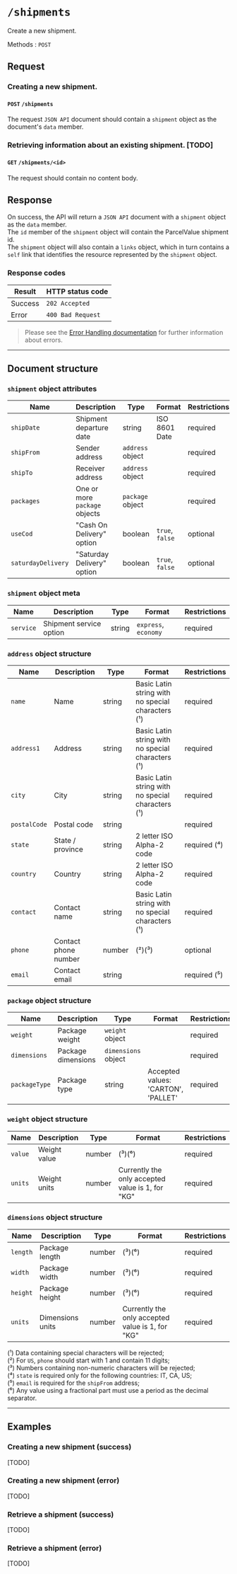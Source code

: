 # `/shipments`

Create a new shipment.

Methods : `POST`

## Request

### Creating a new shipment.
#### `POST` `/shipments`
The request `JSON API` document should contain a `shipment` object as the document's `data` member.

### Retrieving information about an existing shipment. [TODO]
#### `GET` `/shipments/<id>`
The request should contain no content body.

## Response

On success, the API will return a `JSON API` document with a `shipment` object as the `data` member.  
The `id` member of the `shipment` object will contain the ParcelValue shipment id.  
The `shipment` object will also contain a `links` object, which in turn contains a `self` link that identifies the resource represented by the `shipment` object.

### Response codes
| Result  | HTTP status code  |
|---------|-------------------|
| Success | `202 Accepted`    |
| Error   | `400 Bad Request` |
> Please see the [Error Handling documentation](/docs/ErrorHandling.md) for further information about errors.

---

## Document structure

### `shipment` object attributes

| Name               | Description                   | Type             | Format          | Restrictions | Default |
|--------------------|-------------------------------|------------------|-----------------|--------------|---------|
| `shipDate`         | Shipment departure date       | string           | ISO 8601 Date   | required     |         |
| `shipFrom`         | Sender address                | `address` object |                 | required     |         |
| `shipTo`           | Receiver address              | `address` object |                 | required     |         |
| `packages`         | One or more `package` objects | `package` object |                 | required     |         |
| `useCod`           | "Cash On Delivery" option     | boolean          | `true`, `false` | optional     |`false`  |
| `saturdayDelivery` | "Saturday Delivery" option    | boolean          | `true`, `false` | optional     |`false`  |

### `shipment` object meta
| Name      | Description             | Type   | Format               | Restrictions |
|-----------|-------------------------|--------|----------------------|--------------|
| `service` | Shipment service option | string | `express`, `economy` | required     |

### `address` object structure
| Name         | Description          | Type   | Format                                            | Restrictions |
|--------------|----------------------|--------|---------------------------------------------------|--------------|
| `name`       | Name                 | string | Basic Latin string with no special characters (¹) | required     |
| `address1`   | Address              | string | Basic Latin string with no special characters (¹) | required     |
| `city`       | City                 | string | Basic Latin string with no special characters (¹) | required     |
| `postalCode` | Postal code          | string |                                                   | required     |
| `state`      | State / province     | string | 2 letter ISO Alpha-2 code                         | required (⁴) |
| `country`    | Country              | string | 2 letter ISO Alpha-2 code                         | required     |
| `contact`    | Contact name         | string | Basic Latin string with no special characters (¹) | required     |
| `phone`      | Contact phone number | number | (²)(³)                                            | optional     |
| `email`      | Contact email        | string |                                                   | required (⁵) |

### `package` object structure
| Name          | Description        | Type                | Format                              | Restrictions |
|---------------|--------------------|---------------------|-------------------------------------|--------------|
| `weight`      | Package weight     | `weight` object     |                                     | required     |
| `dimensions`  | Package dimensions | `dimensions` object |                                     | required     |
| `packageType` | Package type       | string              | Accepted values: 'CARTON', 'PALLET' | required     |

### `weight` object structure
| Name    | Description  | Type   | Format                                           | Restrictions |
|---------|--------------|--------|--------------------------------------------------|--------------|
| `value` | Weight value | number | (³)(⁶)                                           | required     |
| `units` | Weight units | number | Currently the only accepted value is 1, for "KG" | required     |

### `dimensions` object structure
| Name     | Description      | Type   | Format                                           | Restrictions |
|----------|------------------|--------|--------------------------------------------------|--------------|
| `length` | Package length   | number | (³)(⁶)                                           | required     |
| `width`  | Package width    | number | (³)(⁶)                                           | required     |
| `height` | Package height   | number | (³)(⁶)                                           | required     |
| `units`  | Dimensions units | number | Currently the only accepted value is 1, for "KG" | required     |

(¹) Data containing special characters will be rejected;  
(²) For `US`, `phone` should start with 1 and contain 11 digits;  
(³) Numbers containing non-numeric characters will be rejected;  
(⁴) `state` is required only for the following countries: IT, CA, US;  
(⁵) `email` is required for the `shipFrom` address;  
(⁶) Any value using a fractional part must use a period as the decimal separator.

---

## Examples

### Creating a new shipment (success)
[TODO]

### Creating a new shipment (error)
[TODO]

### Retrieve a shipment (success)
[TODO]

### Retrieve a shipment (error)
[TODO]
